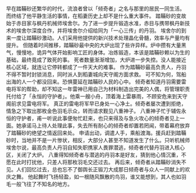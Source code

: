 早在踏鞴砂还繁华的时代，流浪者曾以「倾奇者」之名与那里的居民一同生活。
而终结了他平静生活的事情，在稻妻历史上却不是什么重大事件。
踏鞴砂的变故始于赤目家与枫丹机械师埃舍尔。为了进一步提升锻造水准，赤目与携带枫丹新技术的埃舍尔深度合作，并将埃舍尔介绍给同为「一心三传」的丹羽。
埃舍尔的到来一度让踏鞴砂激动。人们采用他提供的新兴技术处理晶化骨髓，效率与产量均有提升。
但随着时间推移，踏鞴砂最中央的大炉出现了些许异样。炉中攒有大量黑气，慢慢地，诡异气体开始影响工匠的身体。冶炼锻造，本该是踏鞴砂赖以为生的基础，最终竟成了致死的事。
死者数量渐渐增加，大炉进一步失控。没人能接近核心区域，就连让它停转都成了一件天大的难事。
作为踏鞴砂最高负责人，丹羽不得不暂时封锁消息，同时派人到稻妻城向天守阁方面求救。
可不知为何，驾船出海的人一个都没回来。恐惧蔓延在踏鞴砂人民的心中。
倾奇者知道丹羽需要雷电将军的帮助，却不知这一年雷神已用自己为材料制造出完美的人偶，将管理职责托付给了「永恒的守护者」。他乘一艘小舟，顶着海上雷暴雨，不顾安危来到天守阁前求见雷电将军。
真正的雷电将军早已身处一心净土。倾奇者屡次遭到拒绝，情急之下取出那枚金色羽毛示众，转而请求觐见八重神子。
八重神子忙于辅佐永恒的守护者，甫一听说此事便匆忙赶来，也只来得及与急火攻心的倾奇者见上一面。她承诺马上待人处理此事，失去所有耐心的倾奇者却置若罔闻，带着幕府放弃了踏鞴砂的绝望之情返回来处。
申请出动，调遣人手，乘船渡海。援兵赶到踏鞴砂时，当地并不是一片惨状，相反，大部分人甚至不知道发生了什么。只听机械师埃舍尔说，最高负责人丹羽自知失职携家人畏罪潜逃，倾奇者代替丹羽进入核心区，关闭了大炉。
八重得知倾奇者与潜逃的丹羽本是好友，猜到他心情沉重，不愿在此时打扰他，只差人将那枚羽毛交还过去。
再后来，倾奇者从踏鞴砂消失不见。人们回忆过去，总也忘不了御舆长正锻刀大成那日倾奇者与众人一同献上的欢庆之舞。
他起舞时飞扬轻盈，如一根随风飘散的鸟羽，谁又能想到，其人也如羽毛一般飞往了不知名的地方。